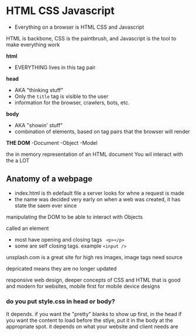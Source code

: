 # HTML CSS Javascript

- Everything on a browser is HTML CSS and Javascript

HTML is backbone, CSS is the paintbrush, and Javascript is the tool to make everything work

**html**

- EVERYTHING lives in this tag pair

**head**

- AKA "thinking stuff"
- Only the `title` tag is visible to the user
- information for the browser, crawlers, bots, etc.

**body**

- AKA "showin' stuff"
- combination of elements, based on tag pairs that the browser will render

**THE DOM**
-Document
-Object
-Model

the in memory representation of an HTML document
You wil interact with the a LOT

## Anatomy of a webpage

- index.html is th edefault file a server looks for whne a request is made
- the name was decided very early on when a web was created, it has state the saem ever since

manipulating the DOM to be able to interact with Objects

<html></html> called an element

- most have opening and closing tags ` <p></p>`
- some are self closing tags. example `<input />`

unsplash.com is a great site for high res images, image tags need source

depricated means they are no longer updated

responsive web design, deeper concepts of CSS and HTML that is good and modern for websites, mobile first for mobile device designs

### do you put style.css in head or body?

It depends. if you want the "pretty" blanks to show up first, in the head
if you want the content to load before the stlye, put it in the body at the appropriate spot. it depends on what your website and client needs are
